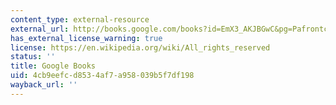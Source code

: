 ```yaml
---
content_type: external-resource
external_url: http://books.google.com/books?id=EmX3_AKJBGwC&pg=Pafrontcover
has_external_license_warning: true
license: https://en.wikipedia.org/wiki/All_rights_reserved
status: ''
title: Google Books
uid: 4cb9eefc-d853-4af7-a958-039b5f7df198
wayback_url: ''
---
```

